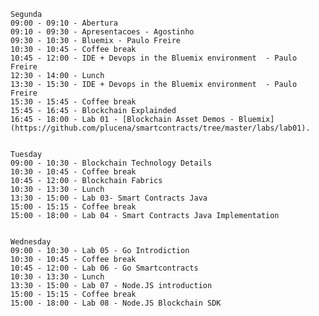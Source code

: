     Segunda 
    09:00 - 09:10 - Abertura
    09:10 - 09:30 - Apresentacoes - Agostinho
    09:30 - 10:30 - Bluemix - Paulo Freire
    10:30 - 10:45 - Coffee break
    10:45 - 12:00 - IDE + Devops in the Bluemix environment  - Paulo Freire
    12:30 - 14:00 - Lunch
    13:30 - 15:30 - IDE + Devops in the Bluemix environment  - Paulo Freire
    15:30 - 15:45 - Coffee break 
    15:45 - 16:45 - Blockchain Explainded 
    16:45 - 18:00 - Lab 01 - [Blockchain Asset Demos - Bluemix](https://github.com/plucena/smartcontracts/tree/master/labs/lab01).

		
    Tuesday 
    09:00 - 10:30 - Blockchain Technology Details 
    10:30 - 10:45 - Coffee break 
    10:45 - 12:00 - Blockchain Fabrics 
    10:30 - 13:30 - Lunch
    13:30 - 15:00 - Lab 03- Smart Contracts Java
    15:00 - 15:15 - Coffee break 
    15:00 - 18:00 - Lab 04 - Smart Contracts Java Implementation

	
	Wednesday
    09:00 - 10:30 - Lab 05 - Go Introdiction 
    10:30 - 10:45 - Coffee break 
    10:45 - 12:00 - Lab 06 - Go Smartcontracts  
    10:30 - 13:30 - Lunch
    13:30 - 15:00 - Lab 07 - Node.JS introduction
    15:00 - 15:15 - Coffee break 
    15:00 - 18:00 - Lab 08 - Node.JS Blockchain SDK
